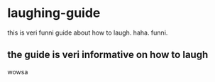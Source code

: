 # laughing-guide
this is veri funni guide about how to laugh. haha. funni.


## the guide is veri informative on how to laugh
wowsa
